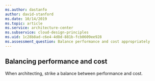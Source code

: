 ```yaml
---
ms.author: dastanfo
author: david-stanford
ms.date: 10/14/2019
ms.topic: article
ms.service: architecture-center
ms.subservice: cloud-design-principles
ms.uid: 1c28b8ad-c6e4-4d8d-881b-fcb0609ee928
ms.assessment_question: Balance performance and cost appropriately
---
```

## Balancing performance and cost

When architecting, strike a balance between performance and cost.
